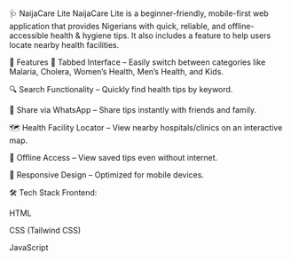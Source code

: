 🩺 NaijaCare Lite
NaijaCare Lite is a beginner-friendly, mobile-first web application that provides Nigerians with quick, reliable, and offline-accessible health & hygiene tips. It also includes a feature to help users locate nearby health facilities.

🚀 Features
📂 Tabbed Interface – Easily switch between categories like Malaria, Cholera, Women’s Health, Men’s Health, and Kids.

🔍 Search Functionality – Quickly find health tips by keyword.

📲 Share via WhatsApp – Share tips instantly with friends and family.

🗺️ Health Facility Locator – View nearby hospitals/clinics on an interactive map.

📶 Offline Access – View saved tips even without internet.

🎨 Responsive Design – Optimized for mobile devices.

🛠️ Tech Stack
Frontend:

HTML

CSS (Tailwind CSS)

JavaScript
